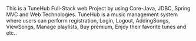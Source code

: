 This is a TuneHub Full-Stack web Project by using Core-Java, JDBC, Spring MVC and Web Technologies. TuneHub is a music management system where users can perform registration, Login, Logout, AddingSongs, ViewSongs, Manage playlists, Buy premium, Enjoy their favorite tunes and etc..
